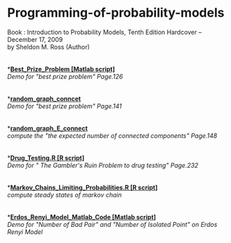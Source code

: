 Programming-of-probability-models
=================================
Book : Introduction to Probability Models, Tenth Edition Hardcover – December 17, 2009<br />
     by Sheldon M. Ross (Author)
<br />
<br />
<br />
*<font><b><u>Best_Prize_Problem  [Matlab script]</u></b></font><br />
<font><i>Demo for "best prize problem" Page.126</i></font><br />
<br />
<br />
*<font><b><u>random_graph_conncet</u></b></font><br />
<font><i>Demo for "best prize problem" Page.141</i></font><br />
<br />
<br />
*<font><b><u>random_graph_E_connect</u></b></font><br />
<font><i>compute the  "the expected number of connected components" Page.148</i></font><br />
<br />
<br />
*<font><b><u>Drug_Testing.R  [R script]</u></b></font><br />
<font><i>Demo for  " The Gambler's Ruin Problem to drug testing" Page.232</i></font><br />
<br />
<br />
*<font><b><u>Markov_Chains_Limiting_Probabilities.R   [R script]</u></b></font><br />
<font><i>compute steady states of markov chain</i></font><br />
<br />
<br />
*<font><b><u>Erdos_Renyi_Model_Matlab_Code  [Matlab script]</u></b></font><br />
<font><i>Demo for "Number of Bad Pair" and "Number of Isolated Point" on Erdos Renyi Model</i></font><br />
<br />
<br />
